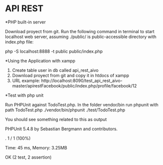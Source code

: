 # API REST 

*PHP built-in server

Download proyect from git. Run the following command in terminal to start localhost web server, assuming ./public/ is public-accessible directory with index.php file:

php -S localhost:8888 -t public public/index.php


*Using the Application with xampp

1. Create table user in db called api_rest_aivo
2. Download proyect from git and copy it in htdocs of xampp
3. URL example: http://localhost:8090/test_api_rest_aivo-master/apirestFacebook/public/index.php/profile/facebook/12



*Test with php unit

Run PHPUnit against TodoTest.php. 
In the folder vendor/bin run phpunit with path TodoTest.php
./vendor/bin/phpunit ./test/TodoTest.php

You should see something related to this as output

PHPUnit 5.4.8 by Sebastian Bergmann and contributors.

.                                                      1 / 1 (100%)

Time: 45 ms, Memory: 3.25MB

OK (2 test, 2 assertion)
 
